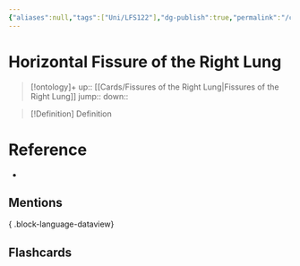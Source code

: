 ```yaml
---
{"aliases":null,"tags":["Uni/LFS122"],"dg-publish":true,"permalink":"/cards/horizontal-fissure-of-the-right-lung/","dgPassFrontmatter":true}
---
```


# Horizontal Fissure of the Right Lung

> [!ontology]+
> up:: [[Cards/Fissures of the Right Lung\|Fissures of the Right Lung]]
> jump:: 
> down:: 

> [!Definition] Definition

# Reference

- 

## Mentions


{ .block-language-dataview}

## Flashcards